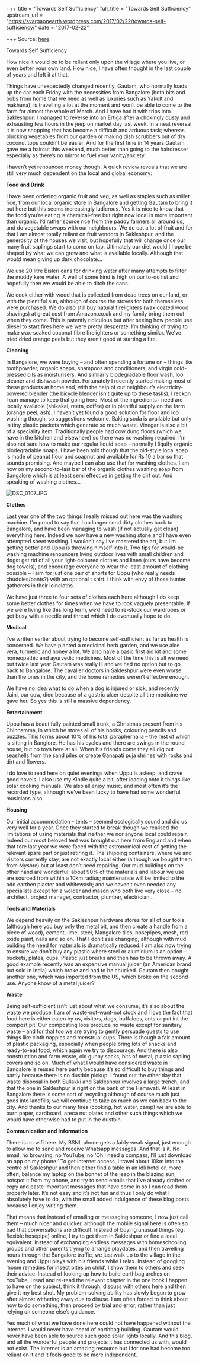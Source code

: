 +++
title = "Towards Self Sufficiency"
full_title = "Towards Self Sufficiency"
upstream_url = "https://svargaonearth.wordpress.com/2017/02/22/towards-self-sufficiency/"
date = "2017-02-22"

+++
Source: [here](https://svargaonearth.wordpress.com/2017/02/22/towards-self-sufficiency/).

Towards Self Sufficiency

How nice it would be to be reliant only upon the village where you live, or even better your own land. How nice, I have often thought in the last couple of years,and left it at that.

Things have unexpectedly changed recently. Gautam, who normally loads up the car each Friday with the necessities from Bangalore (both bits and bobs from home that we need as well as luxuries such as Yakult and makhana), is travelling a lot at the moment and won’t be able to come to the farm for almost the whole of March. And I have had it with trips into Sakleshpur; I managed to reverse into an Ertiga after a chokingly dusty and exhausting few hours in the jeep on market day last week. In a neat reversal it is now shopping that has become a difficult and arduous task; whereas plucking vegetables from our garden or making dish scrubbers out of dry coconut tops couldn’t be easier. And for the first time in 14 years Gautam gave me a haircut this weekend, much better than going to the hairdresser especially as there’s no mirror to fuel your vanity/anxiety.

I haven’t yet renounced money though. A quick review reveals that we are still very much dependent on the local and global economy:

**Food and Drink**

I have been ordering organic fruit and veg, as well as staples such as millet rice, from our local organic store in Bangalore and getting Gautam to bring it out here but this seems increasingly ludicrous. Yes it is nice to know that the food you’re eating is chemical-free but right now local is more important than organic. I’d rather source rice from the paddy farmers all around us, and do vegetable swaps with our neighbours. We do eat a lot of fruit and for that I am almost totally reliant on fruit vendors in Sakleshpur, and the generosity of the houses we visit, but hopefully that will change once our many fruit saplings start to come on tap. Ultimately our diet would I hope be shaped by what we can grow and what is available locally. Although that would mean giving up dark chocolate…

We use 20 litre Bisleri cans for drinking water after many attempts to filter the muddy kere water. A well of some kind is high on our to-do list and hopefully then we would be able to ditch the cans.

We cook either with wood that is collected from dead trees on our land, or with the plentiful sun, although of course the stoves for both themselves were purchased. We do also still buy natural firelighters (wax coated wood shavings) at great cost from Amazon.co.uk and my family bring them out when they come. This is patently ridiculous but after seeing how people use diesel to start fires here we were pretty desperate. I’m thinking of trying to make wax-soaked coconut fibre firelighters or something similar. We’ve tried dried orange peels but they aren’t good at starting a fire.

**Cleaning**

In Bangalore, we were buying – and often spending a fortune on – things like toothpowder, organic soaps, shampoos and conditioners, and virgin cold-pressed oils as moisturisers. And similarly biodegradable floor wash, loo cleaner and dishwash powder. Fortunately I recently started making most of these products at home and, with the help of our neighbour’s electricity-powered blender (the bicycle blender isn’t quite up to these tasks), I reckon I can manage to keep that going here. Most of the ingredients I need are locally available (shikakai, reeta, coffee) or in plentiful supply on the farm (orange peel, ash). I haven’t yet found a good solution for floor and loo washing though, so suggestions welcome. Baking soda is available but only in tiny plastic packets which generate so much waste. Vinegar is also a bit of a speciality item. Traditionally people had cow dung floors (which we have in the kitchen and elsewhere) so there was no washing required. I’m also not sure how to make our regular liquid soap – normally I liquify organic biodegradable soaps. I have been told though that the old-style local soap is made of peanut flour and soapnut and available for Rs 10 a bar so that sounds promising. And maybe I can also use that for washing clothes. I am now on my second-to-last bar of the organic clothes washing soap from Bangalore which is at least semi effective in getting the dirt out. And speaking of washing clothes…

![DSC_0107.JPG](https://svargaonearth.files.wordpress.com/2017/02/dsc_0107.jpg?w=656)

**Clothes**

Last year one of the two things I really missed out here was the washing machine. I’m proud to say that I no longer send dirty clothes back to Bangalore, and have been managing to wash (if not actually get clean) everything here. Indeed we now have a new washing stone and I have even attempted sheet washing. I wouldn’t say I’ve mastered the art, but I’m getting better and Uppu is throwing himself into it. Two tips for would-be washing machine renouncers living outdoor lives with small children and dogs: get rid of all your light-coloured clothes and linen (ours have become dog towels), and encourage everyone to wear the least amount of clothing possible – I aim for just one pair of shorts for Uppu (who really needs chuddies/pants?) with an optional t shirt. I think with envy of those hunter gatherers in their loincloths.

We have just three to four sets of clothes each here although I do keep some better clothes for times when we have to look vaguely presentable. If we were living like this long term, we’d need to re-stock our wardrobes or get busy with a needle and thread which I do eventually hope to do.

**Medical**

I’ve written earlier about trying to become self-sufficient as far as health is concerned. We have planted a medicinal herb garden, and we use aloe vera, turmeric and honey a lot. We also have a basic first aid kit and some homeopathic and ayurvedic medicines. Most of the time this is all we need but twice last year Gautam was really ill and we had no option but to go back to Bangalore. The cavalier doctors in Sakleshpur were even worse than the ones in the city, and the home remedies weren’t effective enough.

We have no idea what to do when a dog is injured or sick, and recently Jaini, our cow, died because of a gastric ulcer despite all the medicine we gave her. So yes this is still a massive dependency.

**Entertainment**

Uppu has a beautifully painted small trunk, a Christmas present from his Chinnamma, in which he stores all of his books, colouring pencils and puzzles. This forms about 10% of his total paraphernalia – the rest of which is sitting in Banglore. He has his cycles and there are swings in the round house, but no toys here at all. When his friends come they all dig out seashells from the sand piles or create Ganapati puja shrines with rocks and dirt and flowers.

I do love to read here on quiet evenings when Uppu is asleep, and crave good novels. I also use my Kindle quite a bit, after loading onto it things like solar cooking manuals. We also all enjoy music, and most often it’s the recorded type, although we’ve been lucky to have had some wonderful musicians also.

**Housing**

Our initial accommodation – tents – seemed ecologically sound and did us very well for a year. Once they started to break though we realised the limitations of using materials that neither we nor anyone local could repair. Indeed our most beloved tent was brought out here from England and when that tore last year we were faced with the astronomical cost of getting the relevant spare part or just retiring it. The shipping containers, where we and visitors currently stay, are not exactly local either (although we bought them from Mysore) but at least don’t need repairing. Our mud buildings on the other hand are wonderful: about 90% of the materials and labour we use are sourced from within a 10km radius; maintenance will be limited to the odd earthen plaster and whitewash; and we haven’t even needed any specialists except for a welder and mason who both live very close – no architect, project manager, contractor, plumber, electrician…

**Tools and Materials**

We depend heavily on the Sakleshpur hardware stores for all of our tools (although here you buy only the metal bit, and then create a handle from a piece of wood), cement, lime, steel, Mangalore tiles, hosepipes, mesh, red oxide paint, nails and so on. That I don’t see changing, although with mud building the need for materials is dramatically reduced. I am also now trying to ensure we don’t buy any plastic where steel or aluminium is an option – buckets, plates, cups. Plastic just breaks and then has to be thrown away. A good example recently was an expensive manual juicer (an American brand but sold in India) which broke and had to be chucked. Gautam then bought another one, which was imported from the US, which broke on the second use. Anyone know of a metal juicer?

**Waste**

Being self-sufficient isn’t just about what we consume, it’s also about the waste we produce. I am of waste-not-want-not stock and I love the fact that food here is either eaten by us, visitors, dogs, buffaloes, ants or put int the compost pit. Our composting loos produce no waste except for sanitary waste – and for that too we are trying to gently persuade guests to use things like cloth nappies and menstrual cups. There is though a fair amount of plastic packaging, especially when people bring lots of snacks and ready-to-eat food, which again we try to discourage. And there is also construction and farm waste, old gunny sacks, bits of metal, plastic sapling covers and so on. Much of what I would have considered waste in Bangalore is reused here partly because it’s so difficult to buy things and partly because there is no dustbin pickup. I found out the other day that waste disposal in both Sullakki and Sakleshpur involves a large trench, and that the one in Sakleshpur is right on the bank of the Hemavati. At least in Bangalore there is some sort of recycling although of course much just goes into landfills; we will continue to take as much as we can back to the city. And thanks to our many fires (cooking, hot water, camp) we are able to burn paper, cardboard, areca nut plates and other such things which we would have otherwise had to put in the dustbin.

**Communication and Information**

There is no wifi here. My BSNL phone gets a fairly weak signal, just enough to allow me to send and receive Whatsapp messages. And that is it. No email, no browsing, no YouTube, no ‘Oh I need a compass, I’ll just download an app on my phone.’ To get internet access, I travel about 10km into the centre of Sakleshpur and then either find a table in an idli hotel or, more often, balance my laptop on the bonnet of the jeep in the blazing sun, hotspot it from my phone, and try to send emails that I’ve already drafted or copy and paste important messages that have come in so I can read them properly later. It’s not easy and it’s not fun and thus I only do what I absolutely have to do, with the small added indulgence of these blog posts because I enjoy writing them.

That means that instead of emailing or messaging someone, I now just call them – much nicer and quicker, although the mobile signal here is often so bad that conversations are difficult. Instead of buying unusual things (eg: flexible hosepipe) online, I try to get them in Sakleshpur or find a local equivalent. Instead of exchanging endless messages with homeschooling groups and other parents trying to arrange playdates, and then travelling hours through the Bangalore traffic, we just walk up to the village in the evening and Uppu plays with his friends while I relax. Instead of googling ‘home remedies for insect bites on child’, I show them to others and seek their advice. Instead of looking up how to build earthbag arches on YouTube, I read and re-read the relevant chapter in the one book I happen to have on the subject, think it through, discuss with others here and then give it my best shot. My problem-solving ability has slowly begun to grow after almost withering away due to disuse. I am often forced to think about how to do something, then proceed by trial and error, rather than just relying on someone else’s guidance.

Yes much of what we have done here could not have happened without the internet. I would never have heard of earthbag building. Gautam would never have been able to source such good solar lights locally. And this blog, and all the wonderful people and projects it has connected us with, would not exist. The internet is an amazing resource but I for one had become too reliant on it and it feels good to be more independent.
